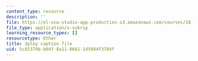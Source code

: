 ```yaml
---
content_type: resource
description: ''
file: https://ol-ocw-studio-app-production.s3.amazonaws.com/courses/18-03sc-differential-equations-fall-2011/5c83379bb04f8a1186611d5984f3704f_tVzaX9u6YAE.srt
file_type: application/x-subrip
learning_resource_types: []
resourcetype: Other
title: 3play caption file
uid: 5c83379b-b04f-8a11-8661-1d5984f3704f
---
```

